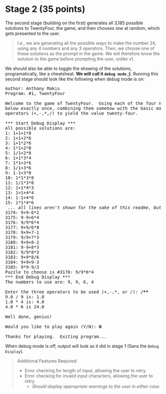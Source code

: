 
# Stage 2 (35 points)

The second stage (building on the first) generates all 3,185 possible solutions to TwentyFour, the game, and then chooses one at random, which gets presented to the user.

>I.e., we are generating all the possible ways to make the number 24, using any 4 numbers and any 3 operators. Then, we choose one of these solutions as the prompt in the game. We will therefore know the solution to the game before prompting the user, unlike v1.

We should also be able to toggle the showing of the solutions, programatically, like a cheatsheat. __We will call it **`debug mode`** ;)__. Running this second stage should look like the following when debug mode is on:

<pre>
Author: Anthony Makis
Program: #1, TwentyFour

Welcome to the game of TwentyFour.  Using each of the four numbers shown
below exactly once, combining them somehow with the basic mathematical
operators (+,-,*,/) to yield the value twenty-four.  

*** Start Debug Display ***
All possible solutions are:
1: 1+1+1*8
2: 1+1+2*6
3: 1+1*2*6
4: 1*1+2*8
5: 1/1+2*8
6: 1+1*3*4
7: 1*1+3*6
8: 1/1+3*6
9: 1-1+3*8
10: 1*1*3*8
11: 1/1*3*8
12: 1+1*4*3
13: 1+1+4*4
14: 1-1+4*6
15: 1*1*4*6
 <i>... all lines aren't shown for the sake of this readme, but should be in the program output ...</i>
3174: 9+9-6*2
3175: 9-9+6*4
3176: 9/9*6*4
3177: 9+9/6*8
3178: 9+9+7-1
3179: 9/9+7*3
3180: 9+9+8-2
3181: 9-9+8*3
3182: 9/9*8*3
3183: 9+9*8/6
3184: 9+9+9-3
3185: 9*9-9/3
Puzzle to choose is #3176: 9/9*6*4
*** End Debug Display ***
The numbers to use are: 9, 9, 6, 4  

Enter the three operators to be used (+,-,*, or /): <b>/**</b>
9.0 / 9 is: 1.0
1.0 * 4 is: 4.0
4.0 * 6 is 24.0

Well done, genius!

Would you like to play again (Y/N): <b>N</b>

Thanks for playing.  Exiting program...
</pre>

When debug mode is off, output will look as it did in stage 1 (Sans the `Debug Display`).

>Additional Features Required:
> - Error checking for length of input, allowing the user to retry
> - Error checking for invalid input characters, allowing the user to retry
>   - _Should display appropriate warnings to the user in either case_